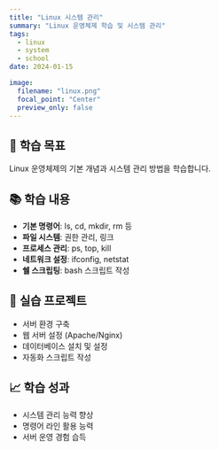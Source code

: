 ```yaml
---
title: "Linux 시스템 관리"
summary: "Linux 운영체제 학습 및 시스템 관리"
tags:
  - linux
  - system
  - school
date: 2024-01-15

image:
  filename: "linux.png"
  focal_point: "Center"
  preview_only: false
---
```


## 🎯 학습 목표

Linux 운영체제의 기본 개념과 시스템 관리 방법을 학습합니다.

## 📚 학습 내용
- **기본 명령어**: ls, cd, mkdir, rm 등
- **파일 시스템**: 권한 관리, 링크
- **프로세스 관리**: ps, top, kill
- **네트워크 설정**: ifconfig, netstat
- **쉘 스크립팅**: bash 스크립트 작성

## 🔧 실습 프로젝트
- 서버 환경 구축
- 웹 서버 설정 (Apache/Nginx)
- 데이터베이스 설치 및 설정
- 자동화 스크립트 작성

## 📈 학습 성과
- 시스템 관리 능력 향상
- 명령어 라인 활용 능력
- 서버 운영 경험 습득
